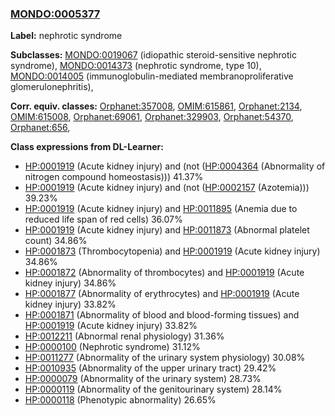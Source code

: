 
### [MONDO:0005377](http://purl.obolibrary.org/obo/MONDO_0005377)
**Label:** nephrotic syndrome

**Subclasses:** [MONDO:0019067](http://purl.obolibrary.org/obo/MONDO_0019067) (idiopathic steroid-sensitive nephrotic syndrome), [MONDO:0014373](http://purl.obolibrary.org/obo/MONDO_0014373) (nephrotic syndrome, type 10), [MONDO:0014005](http://purl.obolibrary.org/obo/MONDO_0014005) (immunoglobulin-mediated membranoproliferative glomerulonephritis), 

**Corr. equiv. classes:** [Orphanet:357008](http://www.orpha.net/ORDO/Orphanet_357008), [OMIM:615861](http://purl.obolibrary.org/obo/OMIM_615861), [Orphanet:2134](http://www.orpha.net/ORDO/Orphanet_2134), [OMIM:615008](http://purl.obolibrary.org/obo/OMIM_615008), [Orphanet:69061](http://www.orpha.net/ORDO/Orphanet_69061), [Orphanet:329903](http://www.orpha.net/ORDO/Orphanet_329903), [Orphanet:54370](http://www.orpha.net/ORDO/Orphanet_54370), [Orphanet:656](http://www.orpha.net/ORDO/Orphanet_656), 

**Class expressions from DL-Learner:**

- [HP:0001919](http://purl.obolibrary.org/obo/HP_0001919) (Acute kidney injury) and (not ([HP:0004364](http://purl.obolibrary.org/obo/HP_0004364) (Abnormality of nitrogen compound homeostasis))) 41.37%
- [HP:0001919](http://purl.obolibrary.org/obo/HP_0001919) (Acute kidney injury) and (not ([HP:0002157](http://purl.obolibrary.org/obo/HP_0002157) (Azotemia))) 39.23%
- [HP:0001919](http://purl.obolibrary.org/obo/HP_0001919) (Acute kidney injury) and [HP:0011895](http://purl.obolibrary.org/obo/HP_0011895) (Anemia due to reduced life span of red cells) 36.07%
- [HP:0001919](http://purl.obolibrary.org/obo/HP_0001919) (Acute kidney injury) and [HP:0011873](http://purl.obolibrary.org/obo/HP_0011873) (Abnormal platelet count) 34.86%
- [HP:0001873](http://purl.obolibrary.org/obo/HP_0001873) (Thrombocytopenia) and [HP:0001919](http://purl.obolibrary.org/obo/HP_0001919) (Acute kidney injury) 34.86%
- [HP:0001872](http://purl.obolibrary.org/obo/HP_0001872) (Abnormality of thrombocytes) and [HP:0001919](http://purl.obolibrary.org/obo/HP_0001919) (Acute kidney injury) 34.86%
- [HP:0001877](http://purl.obolibrary.org/obo/HP_0001877) (Abnormality of erythrocytes) and [HP:0001919](http://purl.obolibrary.org/obo/HP_0001919) (Acute kidney injury) 33.82%
- [HP:0001871](http://purl.obolibrary.org/obo/HP_0001871) (Abnormality of blood and blood-forming tissues) and [HP:0001919](http://purl.obolibrary.org/obo/HP_0001919) (Acute kidney injury) 33.82%
- [HP:0012211](http://purl.obolibrary.org/obo/HP_0012211) (Abnormal renal physiology) 31.36%
- [HP:0000100](http://purl.obolibrary.org/obo/HP_0000100) (Nephrotic syndrome) 31.12%
- [HP:0011277](http://purl.obolibrary.org/obo/HP_0011277) (Abnormality of the urinary system physiology) 30.08%
- [HP:0010935](http://purl.obolibrary.org/obo/HP_0010935) (Abnormality of the upper urinary tract) 29.42%
- [HP:0000079](http://purl.obolibrary.org/obo/HP_0000079) (Abnormality of the urinary system) 28.73%
- [HP:0000119](http://purl.obolibrary.org/obo/HP_0000119) (Abnormality of the genitourinary system) 28.14%
- [HP:0000118](http://purl.obolibrary.org/obo/HP_0000118) (Phenotypic abnormality) 26.65%


